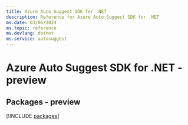 ```yaml
---
title: Azure Auto Suggest SDK for .NET
description: Reference for Azure Auto Suggest SDK for .NET
ms.date: 03/06/2024
ms.topic: reference
ms.devlang: dotnet
ms.service: autosuggest
---
```

# Azure Auto Suggest SDK for .NET - preview
## Packages - preview
[!INCLUDE [packages](auto-suggest-index.md)]